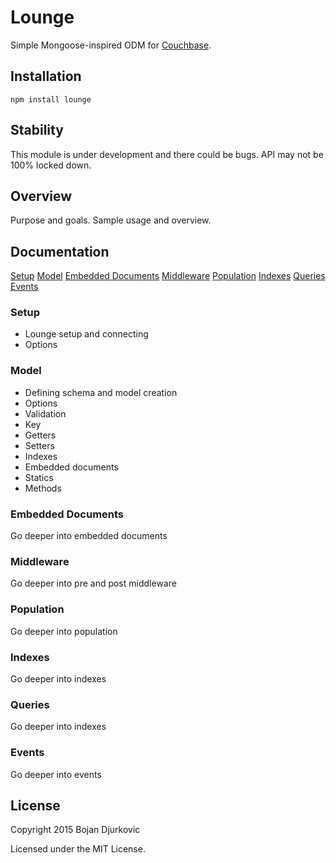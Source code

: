 # Lounge

Simple Mongoose-inspired ODM for [Couchbase](http://www.couchbase.com).

## Installation

`npm install lounge`

## Stability

This module is under development and there could be bugs. API may not be 100% locked down. 

## Overview

Purpose and goals. Sample usage and overview.

## Documentation

[Setup](#lounge)
[Model](#model)
[Embedded Documents](#embedded)
[Middleware](#middleware)
[Population](#population)
[Indexes](#indexes)
[Queries](#queries)
[Events](#events)

### Setup <a id="lounge"></a>

* Lounge setup and connecting
* Options

### Model <a id="model"></a>

* Defining schema and model creation 
* Options
* Validation
* Key
* Getters
* Setters
* Indexes
* Embedded documents
* Statics
* Methods

### Embedded Documents <a id="embedded"></a>

Go deeper into embedded documents

### Middleware <a id="middleware"></a>

Go deeper into pre and post middleware

### Population <a id="population"></a>

Go deeper into population

### Indexes <a id="indexes"></a>

Go deeper into indexes

### Queries <a id="queries"></a>

Go deeper into indexes

### Events <a id="events"></a>

Go deeper into events

## License

Copyright 2015 Bojan Djurkovic

Licensed under the MIT License.